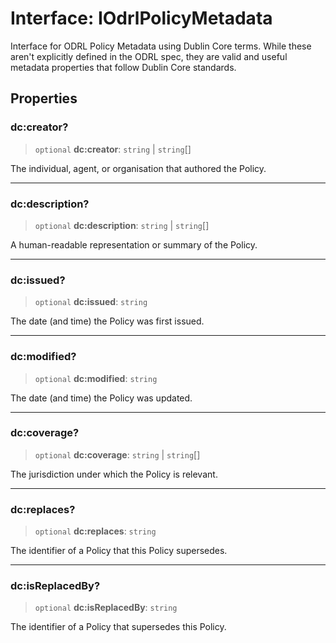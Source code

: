 # Interface: IOdrlPolicyMetadata

Interface for ODRL Policy Metadata using Dublin Core terms.
While these aren't explicitly defined in the ODRL spec, they are valid and useful metadata properties that follow Dublin Core standards.

## Properties

### dc:creator?

> `optional` **dc:creator**: `string` \| `string`[]

The individual, agent, or organisation that authored the Policy.

***

### dc:description?

> `optional` **dc:description**: `string` \| `string`[]

A human-readable representation or summary of the Policy.

***

### dc:issued?

> `optional` **dc:issued**: `string`

The date (and time) the Policy was first issued.

***

### dc:modified?

> `optional` **dc:modified**: `string`

The date (and time) the Policy was updated.

***

### dc:coverage?

> `optional` **dc:coverage**: `string` \| `string`[]

The jurisdiction under which the Policy is relevant.

***

### dc:replaces?

> `optional` **dc:replaces**: `string`

The identifier of a Policy that this Policy supersedes.

***

### dc:isReplacedBy?

> `optional` **dc:isReplacedBy**: `string`

The identifier of a Policy that supersedes this Policy.
